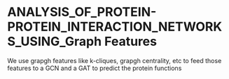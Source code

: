 # ANALYSIS_OF_PROTEIN-PROTEIN_INTERACTION_NETWORKS_USING_Graph Features
We use grapgh features like k-cliques, grapgh centrality, etc to feed those features to a GCN and a GAT to predict the protein functions
